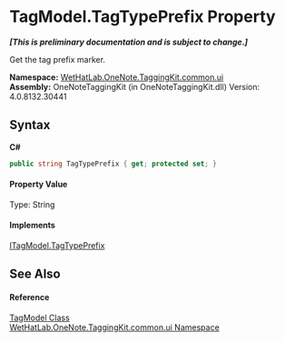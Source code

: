 # TagModel.TagTypePrefix Property 
 _**\[This is preliminary documentation and is subject to change.\]**_

Get the tag prefix marker.

**Namespace:**&nbsp;<a href="043a9407-ac38-b3ac-7348-a6090af495ad.md">WetHatLab.OneNote.TaggingKit.common.ui</a><br />**Assembly:**&nbsp;OneNoteTaggingKit (in OneNoteTaggingKit.dll) Version: 4.0.8132.30441

## Syntax

**C#**<br />
``` C#
public string TagTypePrefix { get; protected set; }
```


#### Property Value
Type: String

#### Implements
<a href="ebe88a94-0443-0005-a461-d4db5cf78188.md">ITagModel.TagTypePrefix</a><br />

## See Also


#### Reference
<a href="c74fe645-91b2-831c-6869-763addf746aa.md">TagModel Class</a><br /><a href="043a9407-ac38-b3ac-7348-a6090af495ad.md">WetHatLab.OneNote.TaggingKit.common.ui Namespace</a><br />
